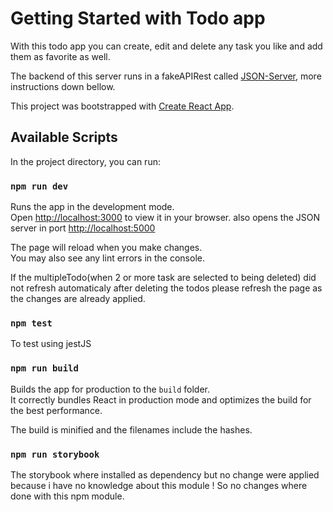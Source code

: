 # Getting Started with Todo app

With this todo app you can create, edit and delete any task you like and add them as favorite as well.

The backend of this server runs in a fakeAPIRest called [JSON-Server](https://www.npmjs.com/package/json-server), more instructions down bellow.

This project was bootstrapped with [Create React App](https://github.com/facebook/create-react-app).

## Available Scripts

In the project directory, you can run:

### `npm run dev`

Runs the app in the development mode.\
Open [http://localhost:3000](http://localhost:3000) to view it in your browser. also opens the JSON server in port [http://localhost:5000](http://localhost:5000)

The page will reload when you make changes.\
You may also see any lint errors in the console.

If the multipleTodo(when 2 or more task are selected to being deleted) did not refresh automaticaly after deleting the todos please refresh the page as the changes are already applied.

### `npm test`

To test using jestJS

### `npm run build`

Builds the app for production to the `build` folder.\
It correctly bundles React in production mode and optimizes the build for the best performance.

The build is minified and the filenames include the hashes.

### `npm run storybook`

The storybook where installed as dependency but no change were applied because i have no knowledge about this module ! So no changes where done with this npm module.
